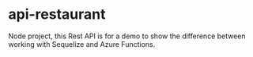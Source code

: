 # api-restaurant
Node project, this Rest API is for a demo to show the difference between working with Sequelize and Azure Functions.

